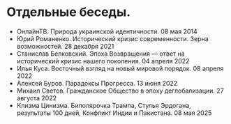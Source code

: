 # Отдельные беседы.

- ОнлайнТВ. Природа украинской идентичности. 08 мая 2014
- Юрий Романенко. Исторический кризис современности. Зерна возможностей. 28 декабря 2021
- Станислав Белковский. Эпоха Возвращения — ответ на исторический кризис нашего поколения. 04 апреля 2022
- Илья Куса. Восточный взгляд на новый мировой порядок. 08 апреля 2022
- Алексей Буров. Парадоксы Прогресса. 13 июня 2022
- Михаил Светов. Гражданское Общество в эпоху деглобализации. 27 августа 2022
- Клизма Цинизма. Биполярочка Трампа, Стулья Эрдогана, результаты 100 дней, Конфликт Индии и Пакистана. 08 мая 2025
